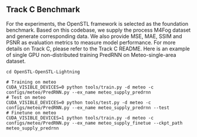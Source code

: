 ## Track C Benchmark

For the experiments, the OpenSTL framework is selected as the foundation benchmark. Based on this codebase, we supply the process M4Fog dataset and generate corresponding data. We also provide MSE, MAE, SSIM and PSNR as evaluation metrics to measure model performance. For more details on Track C, please refer to the Track C README. Here is an example of single GPU non-distributed training PredRNN on Meteo-single-area dataset.

```shell
cd OpenSTL-OpenSTL-Lightning

# Training on meteo
CUDA_VISIBLE_DEVICES=0 python tools/train.py -d meteo -c configs/meteo/PredRNN.py --ex_name meteo_supply_predrnn
# Test on meteo
CUDA_VISIBLE_DEVICES=0 python tools/test.py -d meteo -c configs/meteo/PredRNN.py --ex_name meteo_supply_predrnn --test
# Finetune on meteo
CUDA_VISIBLE_DEVICES=1 python tools/train.py -d meteo -c configs/meteo/PredRNN.py --ex_name meteo_supply_finetue --ckpt_path meteo_supply_predrnn
```
